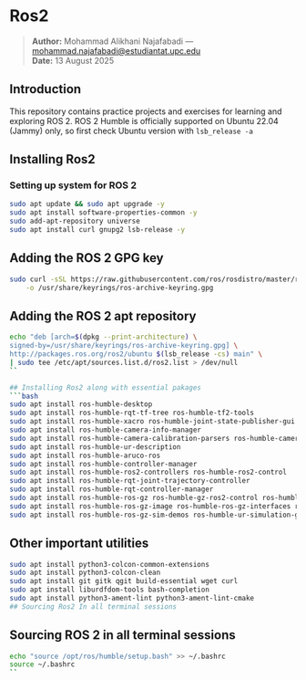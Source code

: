 # Ros2
> **Author:** Mohammad Alikhani Najafabadi — mohammad.najafabadi@estudiantat.upc.edu  
> **Date:** 13 August 2025

## Introduction
This repository contains practice projects and exercises for learning and exploring ROS 2.
ROS 2 Humble is officially supported on Ubuntu 22.04 (Jammy) only, so first check Ubuntu version with `lsb_release -a
`
## Installing Ros2

### Setting up system for ROS 2

```bash
sudo apt update && sudo apt upgrade -y
sudo apt install software-properties-common -y
sudo add-apt-repository universe
sudo apt install curl gnupg2 lsb-release -y
```

##  Adding the ROS 2 GPG key

```bash
sudo curl -sSL https://raw.githubusercontent.com/ros/rosdistro/master/ros.key \
    -o /usr/share/keyrings/ros-archive-keyring.gpg
```
## Adding the ROS 2 apt repository

```bash
echo "deb [arch=$(dpkg --print-architecture) \
signed-by=/usr/share/keyrings/ros-archive-keyring.gpg] \
http://packages.ros.org/ros2/ubuntu $(lsb_release -cs) main" \
| sudo tee /etc/apt/sources.list.d/ros2.list > /dev/null
``

## Installing Ros2 along with essential pakages
```bash
sudo apt install ros-humble-desktop
sudo apt install ros-humble-rqt-tf-tree ros-humble-tf2-tools
sudo apt install ros-humble-xacro ros-humble-joint-state-publisher-gui
sudo apt install ros-humble-camera-info-manager
sudo apt install ros-humble-camera-calibration-parsers ros-humble-camera-info-manager
sudo apt install ros-humble-ur-description
sudo apt install ros-humble-aruco-ros
sudo apt install ros-humble-controller-manager
sudo apt install ros-humble-ros2-controllers ros-humble-ros2-control
sudo apt install ros-humble-rqt-joint-trajectory-controller
sudo apt install ros-humble-rqt-controller-manager
sudo apt install ros-humble-ros-gz ros-humble-gz-ros2-control ros-humble-ros-gz-bridge
sudo apt install ros-humble-ros-gz-image ros-humble-ros-gz-interfaces ros-humble-ros-gz-sim
sudo apt install ros-humble-ros-gz-sim-demos ros-humble-ur-simulation-gz
```
## Other important utilities
```bash
sudo apt install python3-colcon-common-extensions
sudo apt install python3-colcon-clean
sudo apt install git gitk qgit build-essential wget curl
sudo apt install liburdfdom-tools bash-completion
sudo apt install python3-ament-lint python3-ament-lint-cmake
## Sourcing Ros2 In all terminal sessions
```

## Sourcing ROS 2 in all terminal sessions
```bash
echo "source /opt/ros/humble/setup.bash" >> ~/.bashrc
source ~/.bashrc
``
